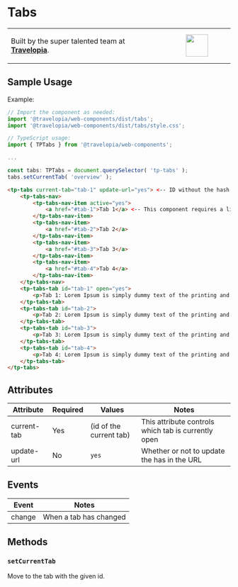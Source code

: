 # Tabs

<table width="100%">
	<tr>
		<td align="left" width="70%">
        <p>Built by the super talented team at <strong><a href="https://www.travelopia.com/work-with-us/">Travelopia</a></strong>.</p>
		</td>
		<td align="center" width="30%">
			<img src="https://www.travelopia.com/wp-content/themes/travelopia/assets/svg/logo-travelopia-circle.svg" width="50" />
		</td>
	</tr>
</table>

## Sample Usage

Example:

```js
// Import the component as needed:
import '@travelopia/web-components/dist/tabs';
import '@travelopia/web-components/dist/tabs/style.css';

// TypeScript usage:
import { TPTabs } from '@travelopia/web-components';

...

const tabs: TPTabs = document.querySelector( 'tp-tabs' );
tabs.setCurrentTab( 'overview' );
```

```html
<tp-tabs current-tab="tab-1" update-url="yes"> <-- ID without the hash
	<tp-tabs-nav>
		<tp-tabs-nav-item active="yes">
			<a href="#tab-1">Tab 1</a> <-- This component requires a link
		</tp-tabs-nav-item>
		<tp-tabs-nav-item>
			<a href="#tab-2">Tab 2</a>
		</tp-tabs-nav-item>
		<tp-tabs-nav-item>
			<a href="#tab-3">Tab 3</a>
		</tp-tabs-nav-item>
		<tp-tabs-nav-item>
			<a href="#tab-4">Tab 4</a>
		</tp-tabs-nav-item>
	</tp-tabs-nav>
	<tp-tabs-tab id="tab-1" open="yes">
		<p>Tab 1: Lorem Ipsum is simply dummy text of the printing and typesetting industry. Lorem Ipsum has been the industry's standard dummy text ever since the 1500s, when an unknown printer took a galley of type and scrambled it to make a type specimen book. It has survived not only five centuries, but also the leap into electronic typesetting, remaining essentially unchanged. It was popularised in the 1960s with the release of Letraset sheets containing Lorem Ipsum passages, and more recently with desktop publishing software like Aldus PageMaker including versions of Lorem Ipsum.</p>
	</tp-tabs-tab>
	<tp-tabs-tab id="tab-2">
		<p>Tab 2: Lorem Ipsum is simply dummy text of the printing and typesetting industry. Lorem Ipsum has been the industry's standard dummy text ever since the 1500s, when an unknown printer took a galley of type and scrambled it to make a type specimen book. It has survived not only five centuries, but also the leap into electronic typesetting, remaining essentially unchanged. It was popularised in the 1960s with the release of Letraset sheets containing Lorem Ipsum passages, and more recently with desktop publishing software like Aldus PageMaker including versions of Lorem Ipsum.</p>
	</tp-tabs-tab>
	<tp-tabs-tab id="tab-3">
		<p>Tab 3: Lorem Ipsum is simply dummy text of the printing and typesetting industry. Lorem Ipsum has been the industry's standard dummy text ever since the 1500s, when an unknown printer took a galley of type and scrambled it to make a type specimen book. It has survived not only five centuries, but also the leap into electronic typesetting, remaining essentially unchanged. It was popularised in the 1960s with the release of Letraset sheets containing Lorem Ipsum passages, and more recently with desktop publishing software like Aldus PageMaker including versions of Lorem Ipsum.</p>
	</tp-tabs-tab>
	<tp-tabs-tab id="tab-4">
		<p>Tab 4: Lorem Ipsum is simply dummy text of the printing and typesetting industry. Lorem Ipsum has been the industry's standard dummy text ever since the 1500s, when an unknown printer took a galley of type and scrambled it to make a type specimen book. It has survived not only five centuries, but also the leap into electronic typesetting, remaining essentially unchanged. It was popularised in the 1960s with the release of Letraset sheets containing Lorem Ipsum passages, and more recently with desktop publishing software like Aldus PageMaker including versions of Lorem Ipsum.</p>
	</tp-tabs-tab>
</tp-tabs>
```

## Attributes

| Attribute   | Required | Values                  | Notes                                               |
|-------------|----------|-------------------------|-----------------------------------------------------|
| current-tab | Yes      | (id of the current tab) | This attribute controls which tab is currently open |
| update-url  | No       | `yes`                    | Whether or not to update the has in the URL         |

## Events

| Event  | Notes                  |
|--------|------------------------|
| change | When a tab has changed |

## Methods

### `setCurrentTab`

Move to the tab with the given id.
